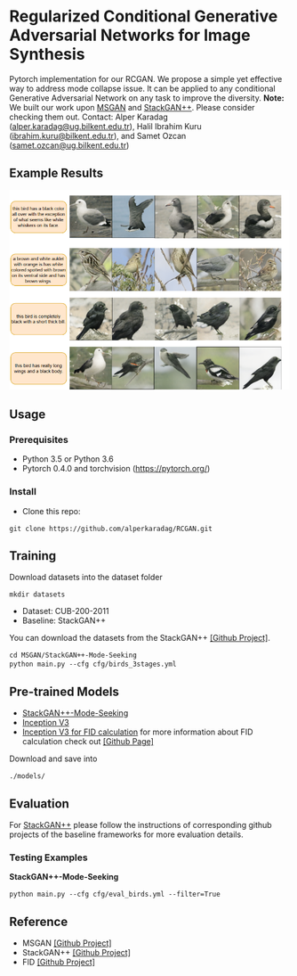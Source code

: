 # Regularized Conditional Generative Adversarial Networks for Image Synthesis

Pytorch implementation for our RCGAN. We propose a simple yet effective way to address mode collapse issue. It can be applied to any conditional Generative Adversarial Network on any task to improve the diversity.
**Note:** We built our work upon [MSGAN](https://github.com/HelenMao/MSGAN) and [StackGAN++](https://github.com/hanzhanggit/StackGAN-v2). Please consider checking them out.
Contact: Alper Karadag (alper.karadag@ug.bilkent.edu.tr), Halil Ibrahim Kuru (ibrahim.kuru@bilkent.edu.tr), and Samet Ozcan (samet.ozcan@ug.bilkent.edu.tr) 

## Example Results
<img src='imgs/example.png' width="900px">

## Usage

### Prerequisites
- Python 3.5 or Python 3.6
- Pytorch 0.4.0 and torchvision (https://pytorch.org/)

### Install
- Clone this repo:
```
git clone https://github.com/alperkaradag/RCGAN.git
```
## Training
Download datasets into the dataset folder
```
mkdir datasets
```
- Dataset: CUB-200-2011
- Baseline: StackGAN++ <br>

You can download the datasets from the StackGAN++ [[Github Project]](https://github.com/hanzhanggit/StackGAN-v2).
```
cd MSGAN/StackGAN++-Mode-Seeking
python main.py --cfg cfg/birds_3stages.yml
```
## Pre-trained Models
- [StackGAN++-Mode-Seeking](https://drive.google.com/open?id=1tnDDolN-OMLG4BUNB6rPIjSXoP2FbXgw)
- [Inception V3](https://download.pytorch.org/models/inception_v3_google-1a9a5a14.pth)
- [Inception V3 for FID calculation](http://download.tensorflow.org/models/image/imagenet/inception-2015-12-05.tgz) for more information about FID calculation check out [[Github Page]](https://github.com/mseitzer/pytorch-fid)

Download and save into 
```
./models/
```

## Evaluation
For [StackGAN++](https://github.com/hanzhanggit/StackGAN-v2) please follow the instructions of corresponding github projects of the baseline frameworks for more evaluation details. <br>
### Testing Examples
**StackGAN++-Mode-Seeking** <br>
```
python main.py --cfg cfg/eval_birds.yml --filter=True
```

## Reference
- MSGAN [[Github Project]](https://github.com/HelenMao/MSGAN)
- StackGAN++ [[Github Project]](https://github.com/hanzhanggit/StackGAN-v2)
- FID [[Github Project]](https://github.com/mseitzer/pytorch-fid)

